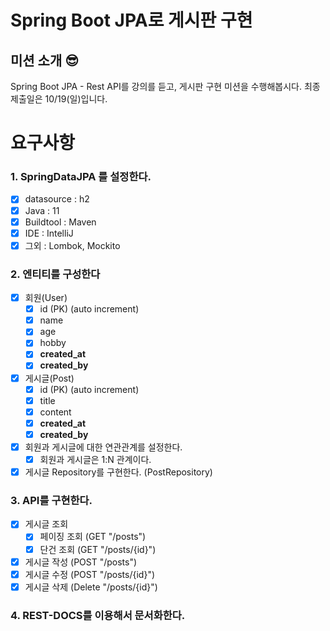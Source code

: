 # Spring Boot JPA로 게시판 구현

## 미션 소개 😎

Spring Boot JPA - Rest API를 강의를 듣고, 게시판 구현 미션을 수행해봅시다. 최종 제출일은 10/19(일)입니다.

# 요구사항

### **1. SpringDataJPA 를 설정한다.**

- [x] datasource : h2
- [x] Java : 11
- [x] Buildtool : Maven
- [x] IDE : IntelliJ
- [x] 그외 : Lombok, Mockito

### **2. 엔티티를 구성한다**

- [x] 회원(User)
    - [x] id (PK) (auto increment)
    - [x] name
    - [x] age
    - [x] hobby
    - [x] **created_at**
    - [x] **created_by**
- [x] 게시글(Post)
    - [x] id (PK) (auto increment)
    - [x] title
    - [x] content
    - [x] **created_at**
    - [x] **created_by**
- [x] 회원과 게시글에 대한 연관관계를 설정한다.
    - [x] 회원과 게시글은 1:N 관계이다.
- [x] 게시글 Repository를 구현한다. (PostRepository)

### **3. API를 구현한다.**

- [x] 게시글 조회
    - [x] 페이징 조회 (GET "/posts")
    - [x] 단건 조회 (GET "/posts/{id}")
- [x] 게시글 작성 (POST "/posts")
- [x] 게시글 수정 (POST "/posts/{id}")
- [x] 게시글 삭제 (Delete "/posts/{id}")

### 4. REST-DOCS를 이용해서 문서화한다.
